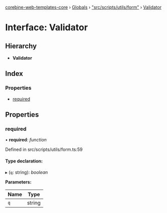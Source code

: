 [corebine-web-templates-core](../README.md) › [Globals](../globals.md) › ["src/scripts/utils/form"](../modules/_src_scripts_utils_form_.md) › [Validator](_src_scripts_utils_form_.validator.md)

# Interface: Validator

## Hierarchy

* **Validator**

## Index

### Properties

* [required](_src_scripts_utils_form_.validator.md#required)

## Properties

###  required

• **required**: *function*

Defined in src/scripts/utils/form.ts:59

#### Type declaration:

▸ (`q`: string): *boolean*

**Parameters:**

Name | Type |
------ | ------ |
`q` | string |
